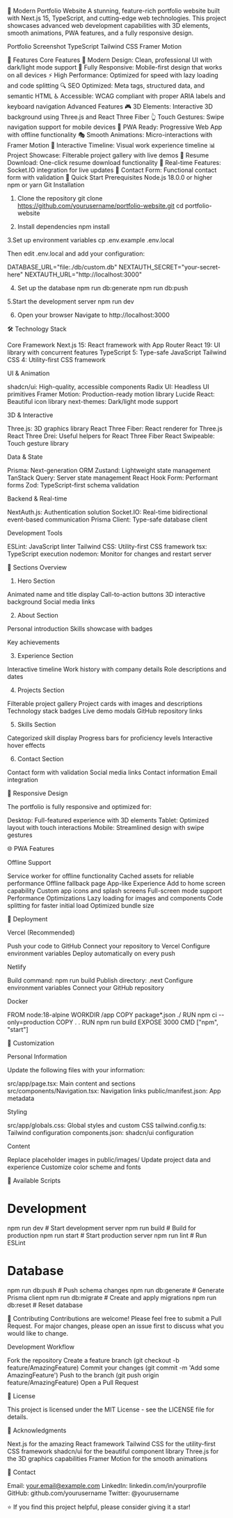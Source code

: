 🚀 Modern Portfolio Website
A stunning, feature-rich portfolio website built with Next.js 15, TypeScript, and cutting-edge web technologies. This project showcases advanced web development capabilities with 3D elements, smooth animations, PWA features, and a fully responsive design.

Portfolio Screenshot
TypeScript
Tailwind CSS
Framer Motion

🌟 Features
Core Features
🎨 Modern Design: Clean, professional UI with dark/light mode support
📱 Fully Responsive: Mobile-first design that works on all devices
⚡ High Performance: Optimized for speed with lazy loading and code splitting
🔍 SEO Optimized: Meta tags, structured data, and semantic HTML
♿ Accessible: WCAG compliant with proper ARIA labels and keyboard navigation
Advanced Features
🎮 3D Elements: Interactive 3D background using Three.js and React Three Fiber
👆 Touch Gestures: Swipe navigation support for mobile devices
📱 PWA Ready: Progressive Web App with offline functionality
🎭 Smooth Animations: Micro-interactions with Framer Motion
🔗 Interactive Timeline: Visual work experience timeline
📊 Project Showcase: Filterable project gallery with live demos
📄 Resume Download: One-click resume download functionality
💬 Real-time Features: Socket.IO integration for live updates
🎯 Contact Form: Functional contact form with validation
🚀 Quick Start
Prerequisites
Node.js 18.0.0 or higher
npm or yarn
Git
Installation
1. Clone the repository
   git clone https://github.com/yourusername/portfolio-website.git
   cd portfolio-website

2. Install dependencies
   npm install
   
3.Set up environment variables
  cp .env.example .env.local

  Then edit .env.local and add your configuration:

  DATABASE_URL="file:./db/custom.db"
  NEXTAUTH_SECRET="your-secret-here"
  NEXTAUTH_URL="http://localhost:3000"

4. Set up the database
   npm run db:generate
   npm run db:push

5.Start the development server
  npm run dev
  
6. Open your browser
   Navigate to http://localhost:3000

🛠️ Technology Stack

Core Framework
Next.js 15: React framework with App Router
React 19: UI library with concurrent features
TypeScript 5: Type-safe JavaScript
Tailwind CSS 4: Utility-first CSS framework

UI & Animation

shadcn/ui: High-quality, accessible components
Radix UI: Headless UI primitives
Framer Motion: Production-ready motion library
Lucide React: Beautiful icon library
next-themes: Dark/light mode support

3D & Interactive

Three.js: 3D graphics library
React Three Fiber: React renderer for Three.js
React Three Drei: Useful helpers for React Three Fiber
React Swipeable: Touch gesture library

Data & State

Prisma: Next-generation ORM
Zustand: Lightweight state management
TanStack Query: Server state management
React Hook Form: Performant forms
Zod: TypeScript-first schema validation

Backend & Real-time

NextAuth.js: Authentication solution
Socket.IO: Real-time bidirectional event-based communication
Prisma Client: Type-safe database client

Development Tools

ESLint: JavaScript linter
Tailwind CSS: Utility-first CSS framework
tsx: TypeScript execution
nodemon: Monitor for changes and restart server

🎨 Sections Overview

1. Hero Section

Animated name and title display
Call-to-action buttons
3D interactive background
Social media links

2. About Section

Personal introduction
Skills showcase with badges

Key achievements

3. Experience Section

Interactive timeline
Work history with company details
Role descriptions and dates

4. Projects Section

Filterable project gallery
Project cards with images and descriptions
Technology stack badges
Live demo modals
GitHub repository links

5. Skills Section

Categorized skill display
Progress bars for proficiency levels
Interactive hover effects

6. Contact Section

Contact form with validation
Social media links
Contact information
Email integration

📱 Responsive Design

The portfolio is fully responsive and optimized for:

Desktop: Full-featured experience with 3D elements
Tablet: Optimized layout with touch interactions
Mobile: Streamlined design with swipe gestures

🌐 PWA Features

Offline Support

Service worker for offline functionality
Cached assets for reliable performance
Offline fallback page
App-like Experience
Add to home screen capability
Custom app icons and splash screens
Full-screen mode support
Performance Optimizations
Lazy loading for images and components
Code splitting for faster initial load
Optimized bundle size

🚀 Deployment

Vercel (Recommended)

Push your code to GitHub
Connect your repository to Vercel
Configure environment variables
Deploy automatically on every push

Netlify

Build command: npm run build
Publish directory: .next
Configure environment variables
Connect your GitHub repository

Docker

FROM node:18-alpine
WORKDIR /app
COPY package*.json ./
RUN npm ci --only=production
COPY . .
RUN npm run build
EXPOSE 3000
CMD ["npm", "start"]

🎯 Customization

Personal Information

Update the following files with your information:

src/app/page.tsx: Main content and sections
src/components/Navigation.tsx: Navigation links
public/manifest.json: App metadata

Styling

src/app/globals.css: Global styles and custom CSS
tailwind.config.ts: Tailwind configuration
components.json: shadcn/ui configuration

Content

Replace placeholder images in public/images/
Update project data and experience
Customize color scheme and fonts

🔧 Available Scripts

# Development
npm run dev          # Start development server
npm run build        # Build for production
npm run start        # Start production server
npm run lint         # Run ESLint

# Database
npm run db:push      # Push schema changes
npm run db:generate  # Generate Prisma client
npm run db:migrate   # Create and apply migrations
npm run db:reset     # Reset database

🤝 Contributing
Contributions are welcome! Please feel free to submit a Pull Request. For major changes, please open an issue first to discuss what you would like to change.


Development Workflow

Fork the repository
Create a feature branch (git checkout -b feature/AmazingFeature)
Commit your changes (git commit -m 'Add some AmazingFeature')
Push to the branch (git push origin feature/AmazingFeature)
Open a Pull Request

📝 License

This project is licensed under the MIT License - see the LICENSE file for details.

🙏 Acknowledgments

Next.js for the amazing React framework
Tailwind CSS for the utility-first CSS framework
shadcn/ui for the beautiful component library
Three.js for the 3D graphics capabilities
Framer Motion for the smooth animations

📧 Contact

Email: your.email@example.com
LinkedIn: linkedin.com/in/yourprofile
GitHub: github.com/yourusername
Twitter: @yourusername

⭐ If you find this project helpful, please consider giving it a star!

